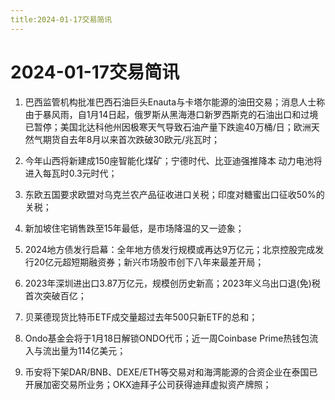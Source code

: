 ```yaml
---
title:2024-01-17交易简讯
---
```

# 2024-01-17交易简讯

1. 巴西监管机构批准巴西石油巨头Enauta与卡塔尔能源的油田交易；消息人士称由于暴风雨，自1月14日起，俄罗斯从黑海港口新罗西斯克的石油出口和过境已暂停；美国北达科他州因极寒天气导致石油产量下跌逾40万桶/日；欧洲天然气期货自去年8月以来首次跌破30欧元/兆瓦时；

2. 今年山西将新建成150座智能化煤矿；宁德时代、比亚迪强推降本 动力电池将进入每瓦时0.3元时代；

3. 东欧五国要求欧盟对乌克兰农产品征收进口关税；印度对糖蜜出口征收50%的关税；

4. 新加坡住宅销售跌至15年最低，是市场降温的又一迹象；

5. 2024地方债发行启幕：全年地方债发行规模或再达9万亿元；北京控股完成发行20亿元超短期融资券；新兴市场股市创下八年来最差开局；

6. 2023年深圳进出口3.87万亿元，规模创历史新高；2023年义乌出口退(免)税首次突破百亿；

7. 贝莱德现货比特币ETF成交量超过去年500只新ETF的总和；

8. Ondo基金会将于1月18日解锁ONDO代币；近一周Coinbase Prime热钱包流入与流出量为114亿美元；

9. 币安将下架DAR/BNB、DEXE/ETH等交易对和海湾能源的合资企业在泰国已开展加密交易所业务；OKX迪拜子公司获得迪拜虚拟资产牌照；